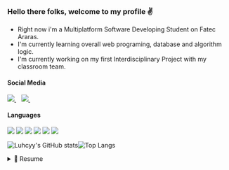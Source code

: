 ### Hello there folks, welcome to my profile ✌️


- Right now i'm a Multiplatform Software Developing Student on Fatec Araras.
- I'm currently learning overall web programing, database and algorithm logic.
- I'm currently working on my first Interdisciplinary Project with my classroom team.

#### Social Media
<p>
  <a href=https://www.linkedin.com/in/lucas-luiz-assis-609a3a205>
   <img src=https://img.shields.io/badge/LinkedIn-0077B5?style=for-the-badge&logo=linkedin&logoColor=white/>
  </a>&nbsp;&nbsp;
  <a href=https://soundcloud.com/luhcy>
   <img src=https://img.shields.io/badge/SoundCloud-FF3300?style=for-the-badge&logo=soundcloud&logoColor=white/>
  </a>&nbsp;&nbsp;  
  </p>
  
  #### Languages
  <p>
  <a>
    <img src=https://img.shields.io/badge/MySQL-005C84?style=for-the-badge&logo=mysql&logoColor=black/>
    <img src=https://img.shields.io/badge/CSS3-1572B6?style=for-the-badge&logo=css3&logoColor=white/>
    <img src=https://img.shields.io/badge/HTML5-E34F26?style=for-the-badge&logo=html5&logoColor=white/>
    <img src=https://img.shields.io/badge/JavaScript-323330?style=for-the-badge&logo=javascript&logoColor=F7DF1E/>
    <img src=https://img.shields.io/badge/PHP-777BB4?style=for-the-badge&logo=php&logoColor=white/>
    <img src=https://img.shields.io/badge/C%2B%2B-00599C?style=for-the-badge&logo=c%2B%2B&logoColor=white/>
  </a>
  </p>
  
![Luhcyy's GitHub stats](https://github-readme-stats.vercel.app/api?username=Luhcyy&theme=aura&show_icons=true)![Top Langs](https://github-readme-stats.vercel.app/api/top-langs/?username=Luhcyy&layout=compact&theme=aura)
  
  
  <details>
    <summary> 📝 Resume</summary>
    
## Education
  - 📖 **System Development**\
  📆 2019 - 2022  
  🏫 ** ETEC Tenente Aviador Gustavo Klug** - Pirassununga, São Paulo
  
  - 📖 **Multiplatform Software Development**\
  📆 2023 - now  
  🏫 ** Fatec Araras** - Araras, São Paulo

<!--
**Luhcyy/Luhcyy** is a ✨ _special_ ✨ repository because its `README.md` (this file) appears on your GitHub profile.

Here are some ideas to get you started:

- 🔭 I’m currently working on ...
- 🌱 I’m currently learning ...
- 👯 I’m looking to collaborate on ...
- 🤔 I’m looking for help with ...
- 💬 Ask me about ...
- 📫 How to reach me: ...
- 😄 Pronouns: ...
- ⚡ Fun fact: ...
-->

